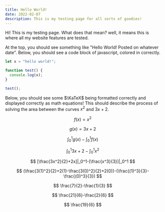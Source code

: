 ```yaml
---
title: Hello World!
date: 2022-02-07
description: This is my testing page for all sorts of goodies!
---
```


Hi! This is my testing page. What does that mean? well,
it means this is where all my website features are tested.

At the top, you should see something like "Hello World!
Posted on whatever date". Below, you should see a code
block of javascript, colored in correctly.

```js
let x = "hello world!";

function test() {
  console.log(x);
}

test();
```

Below, you should see some $\KaTeX$ being formatted correctly
and displayed correctly as math equations! This should describe the process
of solving the area between the curves $x^2$ and $3x + 2$.

$$
f(x) = x^2
$$

$$
g(x) = 3x + 2
$$

$$
\int_0^1{g(x)}-\int_0^1{f(x)}
$$

$$
\int_0^1{3x + 2}-\int_0^1{x^2}
$$

$$
[\frac{3x^2}{2}+2x]|_0^1-[\frac{x^3}{3}]|_0^1
$$

$$
(\frac{3(1)^2}{2}+2(1)-\frac{3(0)^2}{2}+2(0))-(\frac{(1)^3}{3}-\frac{(0)^3}{3})
$$

$$
\frac{7}{2}-\frac{1}{3}
$$

$$
\frac{21}{6}-\frac{2}{6}
$$

$$
\frac{19}{6}
$$
